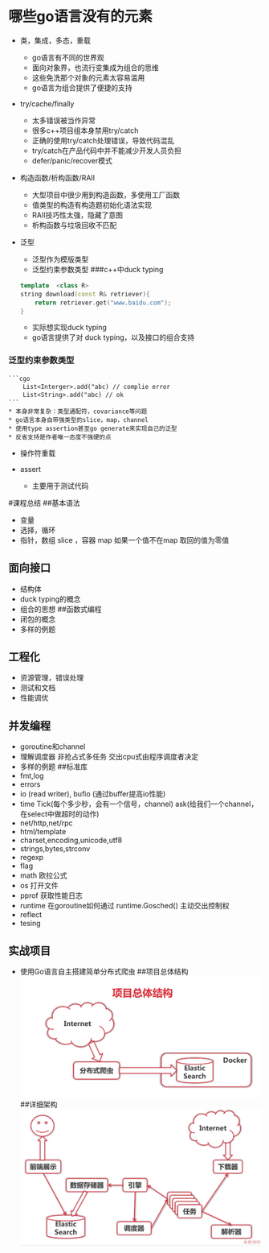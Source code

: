 # 哪些go语言没有的元素
* 类，集成，多态，重载
    * go语言有不同的世界观
    * 面向对象界，也流行变集成为组合的思维
    * 这些免洗那个对象的元素太容易滥用
    * go语言为组合提供了便捷的支持
* try/cache/finally
    * 太多错误被当作异常
    * 很多c++项目组本身禁用try/catch
    * 正确的使用try/catch处理错误，导致代码混乱
    * try/catch在产品代码中并不能减少开发人员负担
    * defer/panic/recover模式
     
* 构造函数/析构函数/RAII
    * 大型项目中很少用到构造函数，多使用工厂函数
    * 值类型的构造有构造题初始化语法实现
    * RAII技巧性太强，隐藏了意图
    * 析构函数与垃圾回收不匹配
* 泛型
    * 泛型作为模版类型
    * 泛型约束参数类型
###c++中duck typing
    ```c++
    template  <class R>
    string download(const R& retriever){
        return retriever.get("www.baidu.com");
    }
    ```
    * 实际想实现duck typing
    * go语言提供了对 duck typing，以及接口的组合支持

###   泛型约束参数类型
    ```cgo
        List<Interger>.add("abc) // complie error  
        List<String>.add("abc) // ok  
    ```
    * 本身非常复杂：类型通配符，covariance等问题
    * go语言本身自带强类型的slice，map，channel
    * 使用type assertion甚至go generate来实现自己的泛型
    * 反省支持是作者唯一态度不强硬的点
   
* 操作符重载
    
* assert  
    * 主要用于测试代码
    
    
#课程总结
##基本语法
* 变量
* 选择，循环
* 指针，数组  slice ，容器 map 如果一个值不在map 取回的值为零值

## 面向接口
* 结构体
* duck typing的概念
* 组合的思想
##函数式编程
* 闭包的概念
* 多样的例题
## 工程化
* 资源管理，错误处理
* 测试和文档
* 性能调优
## 并发编程
* goroutine和channel
* 理解调度器  非抢占式多任务  交出cpu式由程序调度者决定
* 多样的例题
##标准库
* fmt,log
* errors
* io (read writer), bufio (通过buffer提高io性能)
* time  Tick(每个多少秒，会有一个信号，channel)  ask(给我们一个channel，在select中做超时的动作)
* net/http,net/rpc
* html/template
* charset,encoding,unicode,utf8
* strings,bytes,strconv
* regexp
* flag
* math  欧拉公式
* os  打开文件
* pprof 获取性能日志
* runtime 在goroutine如何通过 runtime.Gosched() 主动交出控制权
* reflect 
* tesing
## 实战项目
* 使用Go语言自主搭建简单分布式爬虫
##项目总体结构
![](.16.notebook_images/fbd1e235.png)
##详细架构
![](.16.notebook_images/f3e1407e.png)



